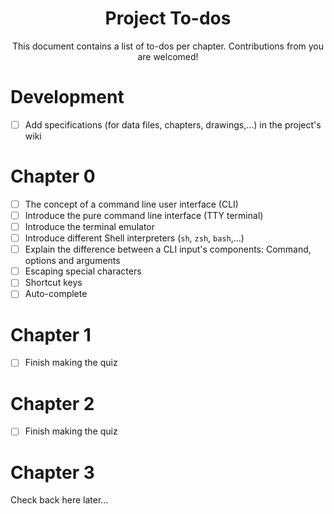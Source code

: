 <h1 align="center">Project To-dos</h1>

<p align="center">
    This document contains a list of to-dos per chapter. Contributions from you
    are welcomed!
</p>

Development
===========

- [ ] Add specifications (for data files, chapters, drawings,...) in the project's wiki

Chapter 0
=========

- [ ] The concept of a command line user interface (CLI)
- [ ] Introduce the pure command line interface (TTY terminal)
- [ ] Introduce the terminal emulator
- [ ] Introduce different Shell interpreters (`sh`, `zsh`, `bash`,...)
- [ ] Explain the difference between a CLI input's components: Command, options
and arguments
- [ ] Escaping special characters
- [ ] Shortcut keys
- [ ] Auto-complete

Chapter 1
=========

- [ ] Finish making the quiz

Chapter 2
=========

- [ ] Finish making the quiz

Chapter 3
=========

Check back here later...
